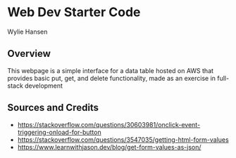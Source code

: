 # Web Dev Starter Code

Wylie Hansen  


## Overview

This webpage is a simple interface for a data table hosted on AWS that provides
basic put, get, and delete functionality, made as an exercise in full-stack
development

## Sources and Credits

- https://stackoverflow.com/questions/30603981/onclick-event-triggering-onload-for-button
- https://stackoverflow.com/questions/3547035/getting-html-form-values
- https://www.learnwithjason.dev/blog/get-form-values-as-json/
